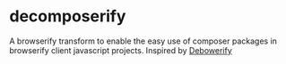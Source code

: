 decomposerify
=============

A browserify transform to enable the easy use of composer packages in browserify client javascript projects. Inspired by [Debowerify](https://github.com/eugeneware/debowerify)
